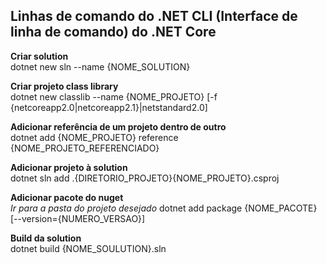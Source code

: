 <h2>Linhas de comando do .NET CLI (Interface de linha de comando) do .NET Core</h2>

<b>Criar solution</b><br>
dotnet new sln --name {NOME_SOLUTION}

<b>Criar projeto class library</b><br>
dotnet new classlib --name {NOME_PROJETO} [-f {netcoreapp2.0|netcoreapp2.1}|netstandard2.0]

<b>Adicionar referência de um projeto dentro de outro</b><br>
dotnet add {NOME_PROJETO} reference {NOME_PROJETO_REFERENCIADO}

<b>Adicionar projeto à solution</b><br>
dotnet sln add .\{DIRETORIO_PROJETO}\{NOME_PROJETO}.csproj

<b>Adicionar pacote do nuget</b><br>
<i>Ir para a pasta do projeto desejado</i>
dotnet add package {NOME_PACOTE} [--version={NUMERO_VERSAO}]

<b>Build da solution</b><br>
dotnet build {NOME_SOULUTION}.sln
